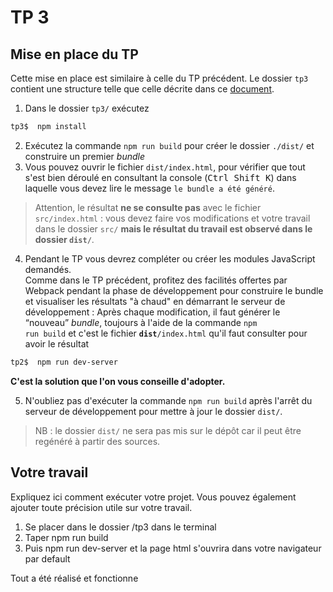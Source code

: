 # TP 3  

## Mise en place du TP

  Cette mise en place est similaire à celle du TP précédent. Le dossier `tp3` contient une structure telle que celle décrite dans ce [document](https://intranet.fil.univ-lille.fr/2020/04/09/nodejs-et-npm/).  
  1. Dans le dossier `tp3/` exécutez
```bash  	  
tp3$  npm install
```  
  2. Exécutez la commande `npm run build` pour créer le dossier `./dist/` et construire un premier *bundle*
  3. Vous pouvez ouvrir le fichier `dist/index.html`, pour vérifier que tout s'est bien déroulé en consultant la console (<kbd>Ctrl Shift K</kbd>) dans laquelle vous devez lire le message `le bundle a été généré`.  

  >  Attention, le résultat <strong>ne se consulte pas</strong> avec le fichier `src/index.html` : vous devez faire vos modifications et votre travail dans le dossier `src/` **mais le résultat du travail est observé dans le dossier `dist/`**.

  4.	Pendant le TP vous devrez compléter ou créer les modules JavaScript demandés.  
    Comme dans le TP précédent, profitez des facilités offertes par Webpack pendant la phase de développement pour construire le bundle et visualiser les résultats "à chaud" en démarrant le serveur de développement : Après chaque modification, il faut générer le <q>nouveau</q> <i>bundle</i>, toujours à l'aide de la commande <code>npm run build</code> et c'est le fichier **`dist`**`/index.html` qu'il faut consulter pour avoir le résultat

```bash
tp2$  npm run dev-server
```

  **C'est la solution que l'on vous conseille d'adopter.**

  5. N'oubliez pas d'exécuter la commande <code>npm run build</code> après l'arrêt du serveur de développement pour mettre à jour le dossier `dist/`.

> NB : le dossier `dist/` ne sera pas mis sur le dépôt car il peut être regénéré à partir des sources.

## Votre travail

Expliquez ici comment exécuter votre projet. Vous pouvez également ajouter toute précision utile sur votre travail.

1. Se placer dans le dossier /tp3 dans le terminal
2. Taper npm run build
3. Puis npm run dev-server et la page html s'ouvrira dans votre navigateur par default

Tout a été réalisé et fonctionne